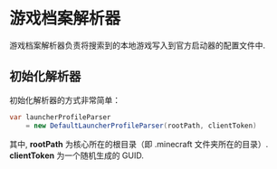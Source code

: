 # 游戏档案解析器

游戏档案解析器负责将搜索到的本地游戏写入到官方启动器的配置文件中. 

## 初始化解析器

初始化解析器的方式非常简单：

```c#
var launcherProfileParser
    = new DefaultLauncherProfileParser(rootPath, clientToken)
```

其中, **rootPath** 为核心所在的根目录（即 .minecraft 文件夹所在的目录）. 
**clientToken** 为一个随机生成的 GUID. 
